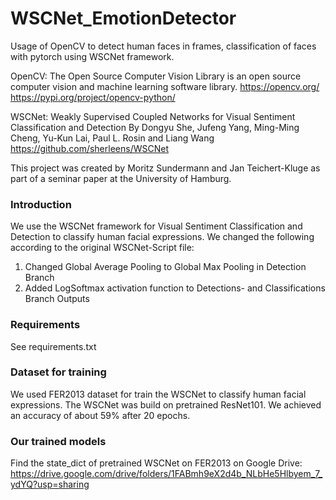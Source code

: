 # WSCNet_EmotionDetector
Usage of OpenCV to detect human faces in frames, classification of faces with pytorch using WSCNet framework.

OpenCV: The Open Source Computer Vision Library is an open source computer vision and machine learning software library.
https://opencv.org/
https://pypi.org/project/opencv-python/

WSCNet: Weakly Supervised Coupled Networks for Visual Sentiment Classification and Detection
By Dongyu She, Jufeng Yang, Ming-Ming Cheng, Yu-Kun Lai, Paul L. Rosin and Liang Wang
https://github.com/sherleens/WSCNet

This project was created by Moritz Sundermann and Jan Teichert-Kluge as part of a seminar paper at the University of Hamburg.

### Introduction

We use the WSCNet framework for Visual Sentiment Classification and Detection to classify human facial expressions.
We changed the following according to the original WSCNet-Script file: 
  1) Changed Global Average Pooling to Global Max Pooling in Detection Branch
  2) Added LogSoftmax activation function to Detections- and Classifications Branch Outputs


### Requirements

See requirements.txt

### Dataset for training

We used FER2013 dataset for train the WSCNet to classify human facial expressions. The WSCNet was build on pretrained ResNet101.
We achieved an accuracy of about 59% after 20 epochs.

### Our trained models

Find the state_dict of pretrained WSCNet on FER2013 on Google Drive:
https://drive.google.com/drive/folders/1FABmh9eX2d4b_NLbHe5Hlbyem_7_ydYQ?usp=sharing
